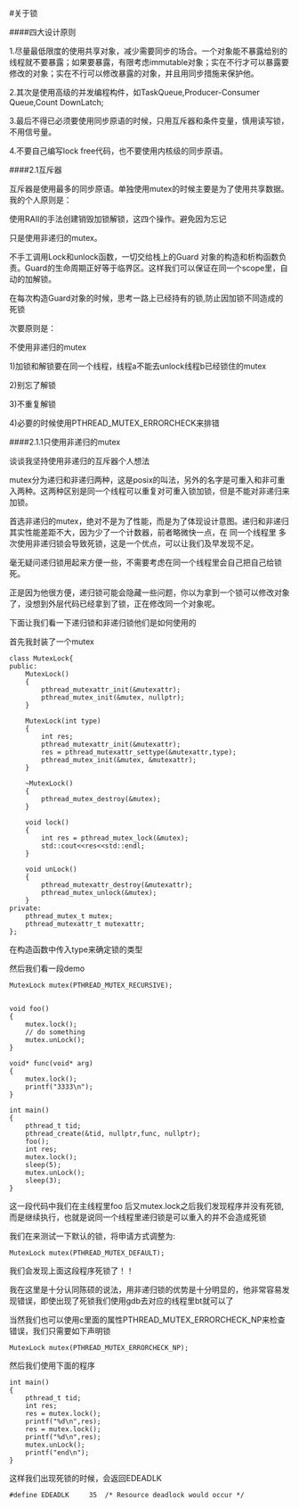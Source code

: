 #关于锁

####四大设计原则

1.尽量最低限度的使用共享对象，减少需要同步的场合。一个对象能不暴露给别的线程就不要暴露；如果要暴露，有限考虑immutable对象；实在不行才可以暴露要修改的对象；实在不行可以修改暴露的对象，并且用同步措施来保护他。

2.其次是使用高级的并发编程构件，如TaskQueue,Producer-Consumer Queue,Count DownLatch;

3.最后不得已必须要使用同步原语的时候，只用互斥器和条件变量，慎用读写锁，不用信号量。

4.不要自己编写lock free代码，也不要使用内核级的同步原语。


####2.1互斥器

互斥器是使用最多的同步原语。单独使用mutex的时候主要是为了使用共享数据。我的个人原则是：

使用RAII的手法创建销毁加锁解锁，这四个操作。避免因为忘记

只是使用非递归的mutex。

不手工调用Lock和unlock函数，一切交给栈上的Guard 对象的构造和析构函数负责。Guard的生命周期正好等于临界区。这样我们可以保证在同一个scope里，自动的加解锁。

在每次构造Guard对象的时候，思考一路上已经持有的锁,防止因加锁不同造成的死锁

次要原则是：

不使用非递归的mutex

1)加锁和解锁要在同一个线程，线程a不能去unlock线程b已经锁住的mutex

2)别忘了解锁

3)不重复解锁

4)必要的时候使用PTHREAD_MUTEX_ERRORCHECK来排错

####2.1.1只使用非递归的mutex

谈谈我坚持使用非递归的互斥器个人想法

mutex分为递归和非递归两种，这是posix的叫法，另外的名字是可重入和非可重入两种。这两种区别是同一个线程可以重复对可重入锁加锁，但是不能对非递归来加锁。

首选非递归的mutex，绝对不是为了性能，而是为了体现设计意图。递归和非递归其实性能差距不大，因为少了一个计数器，前者略微快一点，在 同一个线程里
多次使用非递归锁会导致死锁，这是一个优点，可以让我们及早发现不足。

毫无疑问递归锁用起来方便一些，不需要考虑在同一个线程里会自己把自己给锁死。

正是因为他很方便，递归锁可能会隐藏一些问题，你以为拿到一个锁可以修改对象了，没想到外层代码已经拿到了锁，正在修改同一个对象呢。

下面让我们看一下递归锁和非递归锁他们是如何使用的

首先我封装了一个mutex

```
class MutexLock{
public:
    MutexLock()
    {
        pthread_mutexattr_init(&mutexattr);
        pthread_mutex_init(&mutex, nullptr);
    }

    MutexLock(int type)
    {
        int res;
        pthread_mutexattr_init(&mutexattr);
        res = pthread_mutexattr_settype(&mutexattr,type);
        pthread_mutex_init(&mutex, &mutexattr);
    }

    ~MutexLock()
    {
        pthread_mutex_destroy(&mutex);
    }

    void lock()
    {
        int res = pthread_mutex_lock(&mutex);
        std::cout<<res<<std::endl;
    }

    void unLock()
    {
        pthread_mutexattr_destroy(&mutexattr);
        pthread_mutex_unlock(&mutex);
    }
private:
    pthread_mutex_t mutex;
    pthread_mutexattr_t mutexattr;
};
```

在构造函数中传入type来确定锁的类型

然后我们看一段demo

```
MutexLock mutex(PTHREAD_MUTEX_RECURSIVE);


void foo()
{
    mutex.lock();
    // do something
    mutex.unLock();
}

void* func(void* arg)
{
    mutex.lock();
    printf("3333\n");
}

int main()
{
    pthread_t tid;
    pthread_create(&tid, nullptr,func, nullptr);
    foo();
    int res;
    mutex.lock();
    sleep(5);
    mutex.unLock();
    sleep(3);
}
```

这一段代码中我们在主线程里foo 后又mutex.lock之后我们发现程序并没有死锁,而是继续执行，也就是说同一个线程里递归锁是可以重入的并不会造成死锁

我们在来测试一下默认的锁，将申请方式调整为:

```
MutexLock mutex(PTHREAD_MUTEX_DEFAULT);
```

我们会发现上面这段程序死锁了！！

我在这里是十分认同陈硕的说法，用非递归锁的优势是十分明显的，他非常容易发现错误，即使出现了死锁我们使用gdb去对应的线程里bt就可以了

当然我们也可以使用c里面的属性PTHREAD_MUTEX_ERRORCHECK_NP来检查错误，我们只需要如下声明锁

```
MutexLock mutex(PTHREAD_MUTEX_ERRORCHECK_NP);
```

然后我们使用下面的程序

```
int main()
{
    pthread_t tid;
    int res;
    res = mutex.lock();
    printf("%d\n",res);
    res = mutex.lock();
    printf("%d\n",res);
    mutex.unLock();
    printf("end\n");
}
```

这样我们出现死锁的时候，会返回EDEADLK
```
#define	EDEADLK		35	/* Resource deadlock would occur */
```